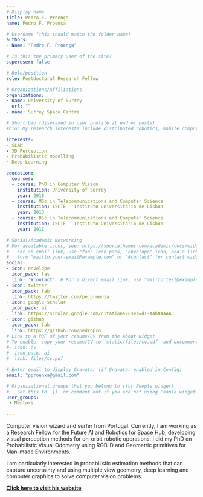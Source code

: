 ```yaml
---
# Display name
title: Pedro F. Proença
name: Pedro F. Proença

# Username (this should match the folder name)
authors:
- Name: "Pedro F. Proença"

# Is this the primary user of the site?
superuser: false

# Role/position
role: Postdoctoral Research Fellow

# Organizations/Affiliations
organizations:
- name: University of Surrey
  url: ""
- name: Surrey Space Centre

# Short bio (displayed in user profile at end of posts)
#bio: My research interests include distributed robotics, mobile computing and programmable matter.

interests:
- SLAM
- 3D Perception
- Probabilistic modelling
- Deep Learning

education:
  courses:
  - course: PhD in Computer Vision
    institution: University of Surrey
    year: 2018
  - course: MSc in Telecommunications and Computer Science
    institution: ISCTE - Instituto Universitário de Lisboa
    year: 2013
  - course: BSc in Telecommunications and Computer Science
    institution: ISCTE - Instituto Universitário de Lisboa
    year: 2011

# Social/Academic Networking
# For available icons, see: https://sourcethemes.com/academic/docs/widgets/#icons
#   For an email link, use "fas" icon pack, "envelope" icon, and a link in the
#   form "mailto:your-email@example.com" or "#contact" for contact widget.
social:
- icon: envelope
  icon_pack: fas
  link: '#contact'  # For a direct email link, use "mailto:test@example.org".
- icon: twitter
  icon_pack: fab
  link: https://twitter.com/pe_proenza
- icon: google-scholar
  icon_pack: ai
  link: https://scholar.google.com/citations?user=dI-AAh0AAAAJ
- icon: github
  icon_pack: fab
  link: https://github.com/pedropro
# Link to a PDF of your resume/CV from the About widget.
# To enable, copy your resume/CV to `static/files/cv.pdf` and uncomment the lines below.  
#- icon: cv
#  icon_pack: ai
#  link: files/cv.pdf

# Enter email to display Gravatar (if Gravatar enabled in Config)
email: "pproenxa@gmail.com"

# Organizational groups that you belong to (for People widget)
#   Set this to `[]` or comment out if you are not using People widget.  
user_groups:
 - Mentors
 
---
```

Computer vision wizard and surfer from Portugal. Currently, I am working as a Research Fellow for the [Future AI and Robotics for Space Hub](https://www.fairspacehub.org/), developing visual perception methods for on-orbit robotic operations. I did my PhD on Probabilistic Visual Odometry using RGB-D and Geometric primitives for Man-made Environments.

I am particularly interested in probabilistic estimation methods that can capture uncertainty and using multiple view geometry, deep learning and computer graphics to solve computer vision problems.


[**Click here to visit his website**](https://pedropro.github.io/)

